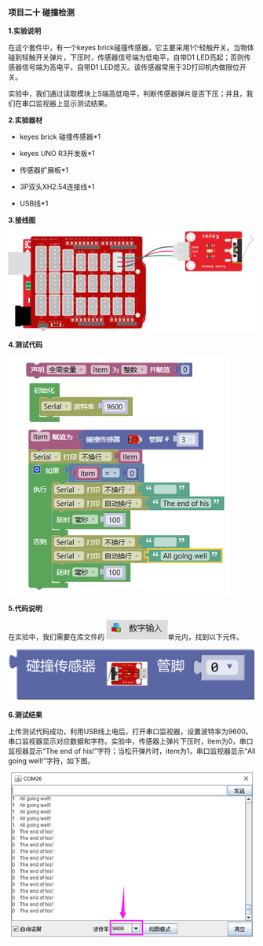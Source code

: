 ### 项目二十 碰撞检测

**1.实验说明**

在这个套件中，有一个keyes brick碰撞传感器，它主要采用1个轻触开关。当物体碰到轻触开关弹片，下压时，传感器信号端为低电平，自带D1 LED亮起；否则传感器信号端为高电平，自带D1 LED熄灭。该传感器常用于3D打印机内做限位开关。

实验中，我们通过读取模块上S端高低电平，判断传感器弹片是否下压；并且，我们在串口监视器上显示测试结果。

**2.实验器材**

- keyes brick 碰撞传感器\*1

- keyes UNO R3开发板\*1

- 传感器扩展板\*1

- 3P双头XH2.54连接线\*1

- USB线\*1


**3.接线图**

![](media/image-20251015152453722.png)

**4.测试代码**

![](media/image-20251016154037007.png)

**5.代码说明**

在实验中，我们需要在库文件的 ![](media/image-20251016115437325.png)单元内，找到以下元件。

![](media/image-20251015152734119.png)

**6.测试结果**

上传测试代码成功，利用USB线上电后，打开串口监视器，设置波特率为9600。串口监视器显示对应数据和字符。实验中，传感器上弹片下压时，item为0，串口监视器显示“The end of his!”字符；当松开弹片时，item为1，串口监视器显示“All going well!”字符，如下图。

![](media/image-20251015152831152.png)

